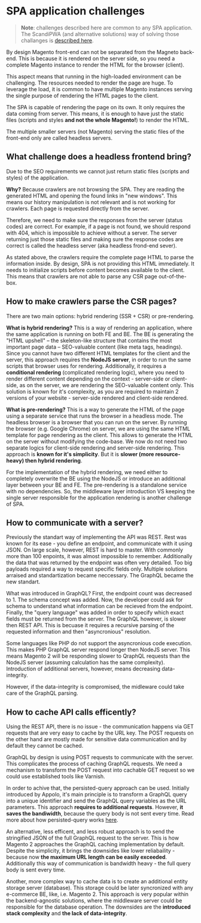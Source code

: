 # SPA application challenges

> **Note**: challenges described here are common to any SPA application. The ScandiPWA (and alternative solutions) way of solving those challanges is [described here](./existing_solutions.md).

By design Magento front-end can not be separated from the Magneto back-end. This is because it is rendered on the server side, so you need a complete Magento instance to render the HTML for the browser (client).

This aspect means that running in the high-loaded environment can be challenging. The resources needed to render the page are huge. To leverage the load, it is common to have multiple Magento instances serving the single purpose of rendering the HTML pages to the client.

The SPA is capable of rendering the page on its own. It only requires the data coming from server. This means, it is enough to have just the static files (scripts and styles **and not the whole Magento!**) to render the HTML.

The multiple smaller servers (not Magento) serving the static files of the front-end only are called headless servers.

## What challenge does a headless frontend bring?

Due to the SEO requirements we cannot just return static files (scripts and styles) of the application.

**Why?** Because crawlers are not browsing the SPA. They are reading the generated HTML and opening the found links in "new windows". This means our history manipulation is not relevant and is not working for crawlers. Each page is requested directly from the server.

Therefore, we need to make sure the responses from the server (status codes) are correct. For example, if a page is not found, we should respond with 404, which is impossible to achieve without a server. The server returning just those static files and making sure the response codes are correct is called the headless server (aka headless frond-end sever).

As stated above, the crawlers require the complete page HTML to parse the information inside. By design, SPA is not providing this HTML immediately. It needs to initialize scripts before content becomes available to the client. This means that crawlers are not able to parse any CSR page out-of-the-box.

## How to make crawlers parse the CSR pages?

There are two main options: hybrid rendering (SSR + CSR) or pre-rendering.

**What is hybrid rendering?** This is a way of rendering an application, where the same application is running on both FE and BE. The BE is generating the "HTML upshell" – the skeleton-like structure that contains the most important page data – SEO-valuable content (like meta tags, headings). Since you cannot have two different HTML templates for the client and the server, this approach requires the **NodeJS server**, in order to run the same scripts that browser uses for rendering. Additionally, it requires a **conditional rendering** (complicated rendering logic), where you need to render different content depending on the context - server-side or client-side, as on the server, we are rendering the SEO-valuable content only. This solution is known for it's complexity, as you are required to maintain 2 versions of your website - server-side rendered and client-side rendered.

**What is pre-rendering?** This is a way to generate the HTML of the page using a separate service that runs the browser in a headless mode. The headless browser is a browser that you can run on the server. By running the browser (e.g. Google Chrome) on server, we are using the same HTML template for page rendering as the client. This allows to generate the HTML on the server without modifying the code-base. We now do not need two separate logics for client-side rendering and server-side rendering. This approach is **known for it's simplicity**. But it is **slower (more resource-heavy) then hybrid rendering**.

For the implementation of the hybrid rendering, we need either to completely overwrite the BE using the NodeJS or introduce an additional layer between your BE and FE. The pre-rendering is a standalone service with no dependencies. So, the middleware layer introduction VS keeping the single server responsible for the application rendering is another challenge of SPA.

## How to communicate with a server?

Previously the standart way of implementing the API was REST. Rest was known for its ease - you define an endpoint, and communicate with it using JSON. On large scale, however, REST is hard to master. With commonly more than 100 enpoints, it was almost impossible to remember. Additionally the data that was returned by the endpoint was often very detailed. Too big payloads required a way to request specific fields only. Multiple solutions arraised and standartization became neccessary. The GraphQL became the new standart.

What was introduced in GraphQL? First, the endpoint count was decreased to 1. The schema concept was added. Now, the developer could ask for schema to understand what information can be recieved from the endpoint. Finally, the "query language" was added in order to specify which exact fields must be returned from the server. The GraphQL however, is slower then REST API. This is becuase it requires a recursive parsing of the requested information and then "asyncronious" resolution.

Some languages like PHP do not support the asyncronious code execution. This makes PHP GraphQL server respond longer then NodeJS server. This means Magento 2 will be responding slower to QraphQL requests than the NodeJS server (assuming calculation has the same complexity). Introduction of additional servers, however, means decreasing data-integrity.

However, if the data-integrity is compromised, the midleware could take care of the GraphQL parsing.

## How to cache API calls efficently?

Using the REST API, there is no issue - the communication happens via GET requests that are very easy to cache by the URL key. The POST requests on the other hand are mostly made for sensitive data communication and by default they cannot be cached.

GraphQL by design is using POST requests to communicate with the server. This complicates the process of caching GraphQL requests. We need a mechanism to transform the POST request into cachable GET request so we could use established tools like Varnish.

In order to achive that, the persisted-query approach can be used. Initially introduced by Appolo, it's main principle is to transform a GraphQL query into a unique identifier and send the GraphQL query variables as the URL parameters. This approach **requires to additional requests**. However, **it saves the bandiwidth**, because the query body is not sent every time. Read more about how persisted-query works [here](https://github.com/scandipwa/persisted-query#usage).

An alternative, less efficent, and less robust approach is to send the stringified JSON of the full GraphQL request to the server. This is how Magento 2 approaches the GraphQL caching implementation by default. Despite the simplicity, it brings the downsides like lower reliabaility - because now **the maximum URL length can be easily exceeded**. Additionally this way of communication is bandwidth heavy - the full query body is sent every time.

Another, more complex way to cache data is to create an additional entity storage server (database). This storage could be later syncronized with any e-commerce BE, like, i.e. Magento 2. This approach is very popular within the backend-agnostic solutions, where the middleware server could be responsible for the database operation. The downsides are the **introduced stack complexity** and **the lack of data-integrity**. 
